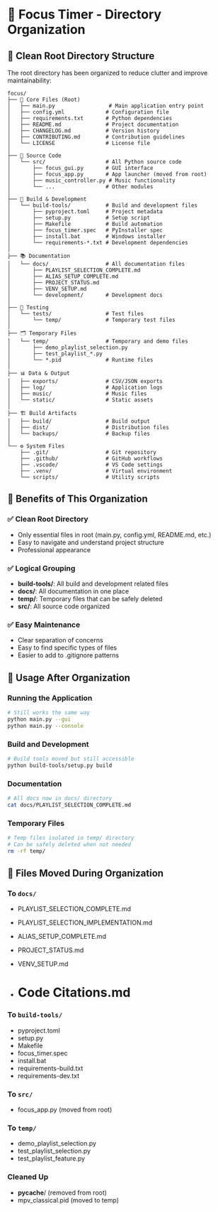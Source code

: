 # 📁 Focus Timer - Directory Organization

## 🎯 Clean Root Directory Structure

The root directory has been organized to reduce clutter and improve maintainability:

```
focus/
├── 📜 Core Files (Root)
│   ├── main.py                 # Main application entry point
│   ├── config.yml             # Configuration file
│   ├── requirements.txt       # Python dependencies
│   ├── README.md              # Project documentation
│   ├── CHANGELOG.md           # Version history
│   ├── CONTRIBUTING.md        # Contribution guidelines
│   └── LICENSE                # License file
│
├── 📂 Source Code
│   └── src/                   # All Python source code
│       ├── focus_gui.py       # GUI interface
│       ├── focus_app.py       # App launcher (moved from root)
│       ├── music_controller.py # Music functionality
│       └── ...                # Other modules
│
├── 🔧 Build & Development
│   └── build-tools/           # Build and development files
│       ├── pyproject.toml     # Project metadata
│       ├── setup.py           # Setup script
│       ├── Makefile           # Build automation
│       ├── focus_timer.spec   # PyInstaller spec
│       ├── install.bat        # Windows installer
│       └── requirements-*.txt # Development dependencies
│
├── 📚 Documentation
│   └── docs/                  # All documentation files
│       ├── PLAYLIST_SELECTION_COMPLETE.md
│       ├── ALIAS_SETUP_COMPLETE.md
│       ├── PROJECT_STATUS.md
│       ├── VENV_SETUP.md
│       └── development/       # Development docs
│
├── 🧪 Testing
│   └── tests/                 # Test files
│       └── temp/              # Temporary test files
│
├── 🗂️ Temporary Files
│   └── temp/                  # Temporary and demo files
│       ├── demo_playlist_selection.py
│       ├── test_playlist_*.py
│       └── *.pid              # Runtime files
│
├── 📊 Data & Output
│   ├── exports/               # CSV/JSON exports
│   ├── log/                   # Application logs
│   ├── music/                 # Music files
│   └── static/                # Static assets
│
├── 🏗️ Build Artifacts
│   ├── build/                 # Build output
│   ├── dist/                  # Distribution files
│   └── backups/               # Backup files
│
└── ⚙️ System Files
    ├── .git/                  # Git repository
    ├── .github/               # GitHub workflows
    ├── .vscode/               # VS Code settings
    ├── .venv/                 # Virtual environment
    └── scripts/               # Utility scripts
```

## 🎉 Benefits of This Organization

### ✅ Clean Root Directory

- Only essential files in root (main.py, config.yml, README.md, etc.)
- Easy to navigate and understand project structure
- Professional appearance

### ✅ Logical Grouping

- **build-tools/**: All build and development related files
- **docs/**: All documentation in one place
- **temp/**: Temporary files that can be safely deleted
- **src/**: All source code organized

### ✅ Easy Maintenance

- Clear separation of concerns
- Easy to find specific types of files
- Easier to add to .gitignore patterns

## 🚀 Usage After Organization

### Running the Application

```bash
# Still works the same way
python main.py --gui
python main.py --console
```

### Build and Development

```bash
# Build tools moved but still accessible
python build-tools/setup.py build
```

### Documentation

```bash
# All docs now in docs/ directory
cat docs/PLAYLIST_SELECTION_COMPLETE.md
```

### Temporary Files

```bash
# Temp files isolated in temp/ directory
# Can be safely deleted when not needed
rm -rf temp/
```

## 📝 Files Moved During Organization

### To `docs/`

- PLAYLIST_SELECTION_COMPLETE.md
- PLAYLIST_SELECTION_IMPLEMENTATION.md
- ALIAS_SETUP_COMPLETE.md
- PROJECT_STATUS.md
- VENV_SETUP.md

- # Code Citations.md

### To `build-tools/`

- pyproject.toml
- setup.py
- Makefile
- focus_timer.spec
- install.bat
- requirements-build.txt
- requirements-dev.txt

### To `src/`

- focus_app.py (moved from root)

### To `temp/`

- demo_playlist_selection.py
- test_playlist_selection.py
- test_playlist_feature.py

### Cleaned Up

- **pycache**/ (removed from root)
- mpv_classical.pid (moved to temp)
